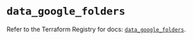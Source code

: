 # `data_google_folders`

Refer to the Terraform Registry for docs: [`data_google_folders`](https://registry.terraform.io/providers/hashicorp/google/6.39.0/docs/data-sources/folders).

